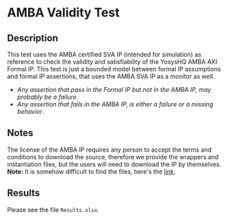 # AMBA Validity Test
## Description
This test uses the AMBA certified SVA IP (intended for simulation) as reference to check the validity and satisfiability of the YosysHQ AMBA AXI Formal IP. This test is just a bounded model between formal IP assumptions and formal IP assertions, that uses the AMBA SVA IP as a monitor as well. 
- *Any assertion that pass in the Formal IP but not in the AMBA IP, may probably be a failure*.
- *Any assertion that fails in the AMBA IP, is either a failure or a missing behavior*.

## Notes
The license of the AMBA IP requires any person to accept the terms and conditions to download the source, therefore we provide the wrappers and instantiation files, but the users will need to download the IP by themselves.
**Note:** It is somehow difficult to find the files, here's the [link](https://silver.arm.com/browse/BP063).

## Results
Please see the file `Results.xlsx`.
